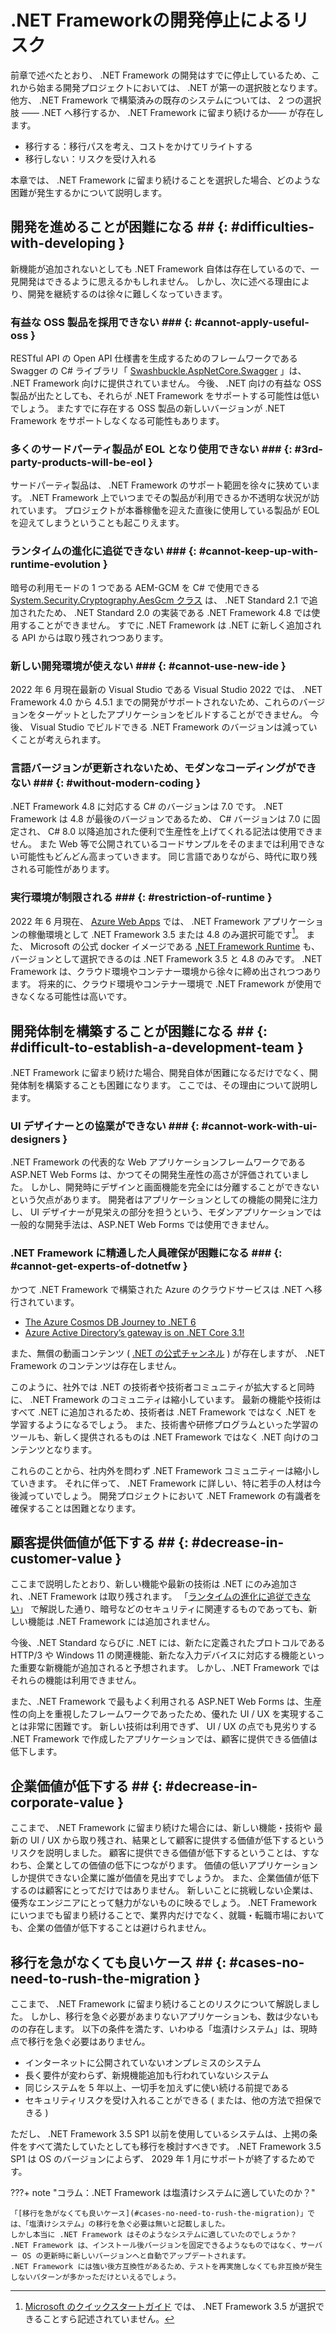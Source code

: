 # .NET Frameworkの開発停止によるリスク

前章で述べたとおり、 .NET Framework の開発はすでに停止しているため、これから始まる開発プロジェクトにおいては、 .NET が第一の選択肢となります。
他方、 .NET Framework で構築済みの既存のシステムについては、 2 つの選択肢 ―― .NET へ移行するか、 .NET Framework に留まり続けるか―― が存在します。

- 移行する：移行パスを考え、コストをかけてリライトする
- 移行しない：リスクを受け入れる

本章では、 .NET Framework に留まり続けることを選択した場合、どのような困難が発生するかについて説明します。

## 開発を進めることが困難になる ## {: #difficulties-with-developing }

新機能が追加されないとしても .NET Framework 自体は存在しているので、一見開発はできるように思えるかもしれません。
しかし、次に述べる理由により、開発を継続するのは徐々に難しくなっていきます。

### 有益な OSS 製品を採用できない ### {: #cannot-apply-useful-oss }

RESTful API の Open API 仕様書を生成するためのフレームワークである Swagger の C# ライブラリ「 [Swashbuckle.AspNetCore.Swagger](https://www.nuget.org/packages/Swashbuckle.AspNetCore.Swagger/) 」は、 .NET Framework 向けに提供されていません。
今後、 .NET 向けの有益な OSS 製品が出たとしても、それらが .NET Framework をサポートする可能性は低いでしょう。
またすでに存在する OSS 製品の新しいバージョンが .NET Framework をサポートしなくなる可能性もあります。

### 多くのサードパーティ製品が EOL となり使用できない ### {: #3rd-party-products-will-be-eol }

サードパーティ製品は、 .NET Framework のサポート範囲を徐々に狭めています。
.NET Framework 上でいつまでその製品が利用できるか不透明な状況が訪れています。
プロジェクトが本番稼働を迎えた直後に使用している製品が EOL を迎えてしまうということも起こりえます。

### ランタイムの進化に追従できない ### {: #cannot-keep-up-with-runtime-evolution }

暗号の利用モードの 1 つである AEM-GCM を C# で使用できる [System.Security.Cryptography.AesGcm クラス](https://docs.microsoft.com/ja-jp/dotnet/api/system.security.cryptography.aesgcm?view=net-6.0) は、 .NET Standard 2.1 で追加されたため、 .NET Standard 2.0 の実装である .NET Framework 4.8 では使用することができません。
すでに .NET Framework は .NET に新しく追加される API からは取り残されつつあります。

### 新しい開発環境が使えない ### {: #cannot-use-new-ide }

2022 年 6 月現在最新の Visual Studio である Visual Studio 2022 では、 .NET Framework 4.0 から 4.5.1 までの開発がサポートされないため、これらのバージョンをターゲットとしたアプリケーションをビルドすることができません。
今後、 Visual Studio でビルドできる .NET Framework のバージョンは減っていくことが考えられます。

### 言語バージョンが更新されないため、モダンなコーディングができない ### {: #without-modern-coding }

.NET Framework 4.8 に対応する C# のバージョンは 7.0 です。
.NET Framework は 4.8 が最後のバージョンであるため、 C# バージョンは 7.0 に固定され、 C# 8.0 以降追加された便利で生産性を上げてくれる記法は使用できません。
また Web 等で公開されているコードサンプルをそのままでは利用できない可能性もどんどん高まっていきます。
同じ言語でありながら、時代に取り残される可能性があります。

### 実行環境が制限される ### {: #restriction-of-runtime }

2022 年 6 月現在、 [Azure Web Apps](https://azure.microsoft.com/ja-jp/get-started/web-app/) では、 .NET Framework アプリケーションの稼働環境として .NET Framework 3.5 または 4.8 のみ選択可能です[^1]。
また、 Microsoft の公式 docker イメージである [.NET Framework Runtime](https://hub.docker.com/_/microsoft-dotnet-framework-runtime/) も、バージョンとして選択できるのは .NET Framework 3.5 と 4.8 のみです。
.NET Framework は、クラウド環境やコンテナー環境から徐々に締め出されつつあります。
将来的に、クラウド環境やコンテナー環境で .NET Framework が使用できなくなる可能性は高いです。

## 開発体制を構築することが困難になる ## {: #difficult-to-establish-a-development-team }

.NET Framework に留まり続けた場合、開発自体が困難になるだけでなく、開発体制を構築することも困難になります。
ここでは、その理由について説明します。

### UI デザイナーとの協業ができない ### {: #cannot-work-with-ui-designers }

.NET Framework の代表的な Web アプリケーションフレームワークである ASP.NET Web Forms は、かつてその開発生産性の高さが評価されていました。
しかし、開発時にデザインと画面機能を完全には分離することができないという欠点があります。
開発者はアプリケーションとしての機能の開発に注力し、 UI デザイナーが見栄えの部分を担うという、モダンアプリケーションでは一般的な開発手法は、ASP.NET Web Forms では使用できません。

### .NET Framework に精通した人員確保が困難になる ### {: #cannot-get-experts-of-dotnetfw }

かつて .NET Framework で構築された Azure のクラウドサービスは .NET へ移行されています。

- [The Azure Cosmos DB Journey to .NET 6](https://devblogs.microsoft.com/dotnet/the-azure-cosmos-db-journey-to-net-6/)
- [Azure Active Directory’s gateway is on .NET Core 3.1!](https://devblogs.microsoft.com/dotnet/azure-active-directorys-gateway-service-is-on-net-core-3-1/)

また、無償の動画コンテンツ ( [.NET の公式チャンネル](https://www.youtube.com/c/dotNET) ) が存在しますが、 .NET Framework のコンテンツは存在しません。

このように、社外では .NET の技術者や技術者コミュニティが拡大すると同時に、 .NET Framework のコミュニティは縮小しています。
最新の機能や技術はすべて .NET に追加されるため、技術者は .NET Framework ではなく .NET を学習するようになるでしょう。
また、技術書や研修プログラムといった学習のツールも、新しく提供されるものは .NET Framework ではなく .NET 向けのコンテンツとなります。

これらのことから、社内外を問わず .NET Framework コミュニティーは縮小していきます。
それに伴って、 .NET Framework に詳しい、特に若手の人材は今後減っていでしょう。
開発プロジェクトにおいて .NET Framework の有識者を確保することは困難となります。

## 顧客提供価値が低下する ## {: #decrease-in-customer-value }

ここまで説明したとおり、新しい機能や最新の技術は .NET にのみ追加され、.NET Framework は取り残されます。
「[ランタイムの進化に追従できない](#cannot-keep-up-with-runtime-evolution)」 で解説した通り、暗号などのセキュリティに関連するものであっても、新しい機能は .NET Framework には追加されません。

今後、.NET Standard ならびに .NET には、新たに定義されたプロトコルである HTTP/3 や Windows 11 の関連機能、新たな入力デバイスに対応する機能といった重要な新機能が追加されると予想されます。
しかし、.NET Framework ではそれらの機能は利用できません。

また、.NET Framework で最もよく利用される ASP.NET Web Forms は、生産性の向上を重視したフレームワークであったため、優れた UI / UX を実現することは非常に困難です。
新しい技術は利用できず、 UI / UX の点でも見劣りする .NET Framework で作成したアプリケーションでは、顧客に提供できる価値は低下します。

## 企業価値が低下する ## {: #decrease-in-corporate-value }

ここまで、 .NET Framework に留まり続けた場合には、新しい機能・技術や 最新の UI / UX から取り残され、結果として顧客に提供する価値が低下するというリスクを説明しました。
顧客に提供できる価値が低下するということは、すなわち、企業としての価値の低下につながります。
価値の低いアプリケーションしか提供できない企業に誰が価値を見出すでしょうか。
また、企業価値が低下するのは顧客にとってだけではありません。
新しいことに挑戦しない企業は、優秀なエンジニアにとって魅力がないものに映るでしょう。
.NET Framework にいつまでも留まり続けることで、業界内だけでなく、就職・転職市場においても、企業の価値が低下することは避けられません。

## 移行を急がなくても良いケース ## {: #cases-no-need-to-rush-the-migration }

ここまで、 .NET Framework に留まり続けることのリスクについて解説しました。
しかし、移行を急ぐ必要があまりないアプリケーションも、数は少ないものの存在します。
以下の条件を満たす、いわゆる「塩漬けシステム」は、現時点で移行を急ぐ必要はありません。

- インターネットに公開されていないオンプレミスのシステム
- 長く要件が変わらず、新規機能追加も行われていないシステム
- 同じシステムを 5 年以上、一切手を加えずに使い続ける前提である
- セキュリティリスクを受け入れることができる ( または、他の方法で担保できる )

ただし、 .NET Framework 3.5 SP1 以前を使用しているシステムは、上掲の条件をすべて満たしていたとしても移行を検討すべきです。
.NET Framework 3.5 SP1 は OS のバージョンによらず、 2029 年 1 月にサポートが終了するためです。

???+ note "コラム：.NET Framework は塩漬けシステムに適していたのか？"

    「[移行を急がなくても良いケース](#cases-no-need-to-rush-the-migration)」では、「塩漬けシステム」の移行を急ぐ必要は無いと記載しました。
    しかし本当に .NET Framework はそのようなシステムに適していたのでしょうか？
    .NET Framework は、インストール後バージョンを固定できるようなものではなく、サーバー OS の更新時に新しいバージョンへと自動でアップデートされます。
    .NET Framework には強い後方互換性があるため、テストを再実施しなくても非互換が発生しないパターンが多かっただけといえるでしょう。

[^1]: [Microsoft のクイックスタートガイド](https://docs.microsoft.com/ja-jp/azure/app-service/quickstart-dotnetcore?tabs=netframework48&pivots=development-environment-vs) では、 .NET Framework 3.5 が選択できることすら記述されていません。

